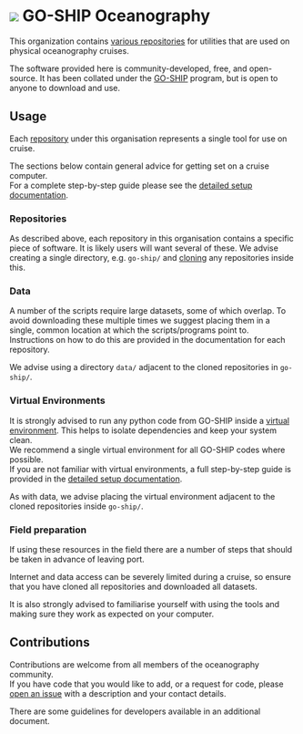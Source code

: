 # ![](https://avatars.githubusercontent.com/GO-SHIP-Oceanography?size=28) GO-SHIP Oceanography

This organization contains
[various repositories](https://github.com/orgs/GO-SHIP-Oceanography/repositories)
for utilities that are used on physical oceanography cruises.

The software provided here is community-developed, free, and open-source.
It has been collated under the [GO-SHIP](https://www.go-ship.org/) program, but is
open to anyone to download and use.


## Usage

Each [repository](https://github.com/orgs/GO-SHIP-Oceanography/repositories) under
this organisation represents a single tool for use on cruise.

The sections below contain general advice for getting set on a cruise computer.  
For a complete step-by-step guide please see the
[detailed setup documentation](setup.md).

### Repositories

As described above, each repository in this organisation contains a specific piece
of software.
It is likely users will want several of these.
We advise creating a single directory, e.g. `go-ship/` and 
[cloning](https://docs.github.com/en/repositories/creating-and-managing-repositories/cloning-a-repository)
any repositories inside this.

### Data

A number of the scripts require large datasets, some of which overlap.
To avoid downloading these multiple times we suggest placing them in a single, common
location at which the scripts/programs point to.  
Instructions on how to do this are provided in the documentation for each repository.

We advise using a directory `data/` adjacent to the cloned repositories in `go-ship/`.

### Virtual Environments

It is strongly advised to run any python code from GO-SHIP inside a 
[virtual environment](https://docs.python.org/3/library/venv.html).
This helps to isolate dependencies and keep your system clean.  
We recommend a single virtual environment for all GO-SHIP codes where possible.  
If you are not familiar with virtual environments, a full step-by-step guide is provided
in the [detailed setup documentation](setup.md).

As with data, we advise placing the virtual environment adjacent to the cloned
repositories inside `go-ship/`.

### Field preparation

If using these resources in the field there are a number of steps that should be taken
in advance of leaving port.

Internet and data access can be severely limited during a cruise, so ensure that you
have cloned all repositories and downloaded all datasets.

It is also strongly advised to familiarise yourself with using the tools and making
sure they work as expected on your computer.


## Contributions

Contributions are welcome from all members of the oceanography community.  
If you have code that you would like to add, or a request for code, please
[open an issue](https://github.com/GO-SHIP-Oceanography/.github/issues) with a
description and your contact details.

There are some guidelines for developers available in an additional document.
